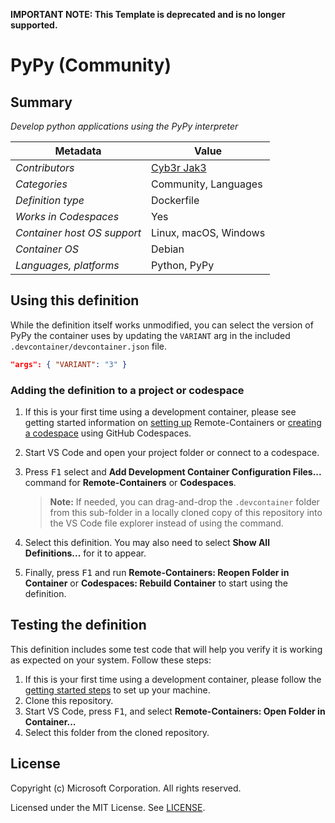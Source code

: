 **IMPORTANT NOTE: This Template is deprecated and is no longer supported.**

# PyPy (Community)

## Summary

*Develop python applications using the PyPy interpreter*

| Metadata                    | Value                                                                        |
|---------------------------- | -----------------------------------------------------------------------------|
| *Contributors*              | [Cyb3r Jak3](https://github.com/Cyb3r-Jak3)                                  |
| *Categories*                | Community, Languages                                                         |
| *Definition type*           | Dockerfile                                                                   |
| *Works in Codespaces*       | Yes                                                                          |
| *Container host OS support* | Linux, macOS, Windows                                                        |
| *Container OS*              | Debian                                                                       |
| *Languages, platforms*      | Python, PyPy                                                                 |

## Using this definition

While the definition itself works unmodified, you can select the version of PyPy the container uses by updating the `VARIANT` arg in the included `.devcontainer/devcontainer.json` file.

```json
"args": { "VARIANT": "3" }
```

### Adding the definition to a project or codespace

1. If this is your first time using a development container, please see getting started information on [setting up](https://aka.ms/vscode-remote/containers/getting-started) Remote-Containers or [creating a codespace](https://aka.ms/ghcs-open-codespace) using GitHub Codespaces.

2. Start VS Code and open your project folder or connect to a codespace.

3. Press <kbd>F1</kbd> select and **Add Development Container Configuration Files...** command for **Remote-Containers** or **Codespaces**.

   > **Note:** If needed, you can drag-and-drop the `.devcontainer` folder from this sub-folder in a locally cloned copy of this repository into the VS Code file explorer instead of using the command.

4. Select this definition. You may also need to select **Show All Definitions...** for it to appear.

5. Finally, press <kbd>F1</kbd> and run **Remote-Containers: Reopen Folder in Container** or **Codespaces: Rebuild Container** to start using the definition.

## Testing the definition

This definition includes some test code that will help you verify it is working as expected on your system. Follow these steps:

1. If this is your first time using a development container, please follow the [getting started steps](https://aka.ms/vscode-remote/containers/getting-started) to set up your machine.
2. Clone this repository.
3. Start VS Code, press <kbd>F1</kbd>, and select **Remote-Containers: Open Folder in Container...**
4. Select this folder from the cloned repository.

## License

Copyright (c) Microsoft Corporation. All rights reserved.

Licensed under the MIT License. See [LICENSE](https://github.com/Microsoft/vscode-dev-containers/blob/main/LICENSE).